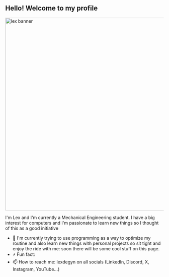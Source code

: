 ## Hello! Welcome to my profile

<img width="1648" height="612" alt="lex banner" src="https://github.com/user-attachments/assets/5807c796-b2c2-4b9e-b940-d29809ff6716" />

I'm Lex and I'm currently a Mechanical Engineering student.
I have a big interest for computers and I'm passionate to learn new things so I thought of this as a good initiative

- 💬 I'm currently trying to use programming as a way to optimize my routine and also learn new things with personal
projects so sit tight and enjoy the ride with me: soon there will be some cool stuff on this page.
- ⚡ Fun fact: 
- 📫 How to reach me: lexdegyn on all socials (LinkedIn, Discord, X, Instagram, YouTube...)




<!--
Who is this for: New developers, new GitHub users, and students.
What you'll learn: How to create a public repository for use as a profile README.
What you'll build: We'll make a profile README file.
Prerequisites: None. This course is a great introduction for your first day on GitHub.
How long: This launchpad takes about 20 mins to complete. 

**lexdegyn/lexdegyn** is a ✨ _special_ ✨ repository because its `README.md` (this file) appears on your GitHub profile.

Here are some ideas to get you started:

- 🔭 I’mcurrently working on ...
- 🌱 I’m currently learning ...
- 👯 I’m looking to collaborate on ...
- 🤔 I’m looking for help with ...
- 💬 Ask me about ...
- 📫 How to reach me: ...
- 😄 Pronouns: ...
- ⚡ Fun fact: ...
-->
